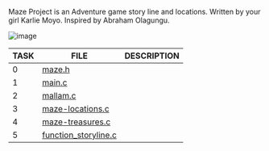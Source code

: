 Maze Project is an Adventure game story line and locations. Written by your girl Karlie Moyo. Inspired by Abraham Olagungu.



![image](https://github.com/Karlie-crypto/maze-project/assets/110098940/b6ef8976-77be-4002-a90c-c1b21e9d1def)







| TASK | FILE                                                                 | DESCRIPTION |
| ---- | -------------------------------------------------------------------- | ----------- |
| 0    | [maze.h](./maze.h)                                                   |             |
| 1    | [main.c](./main.c)                                                   |             |
| 2    | [mallam.c](./mallam.c)                                               |             |
| 3    | [maze-locations.c](./maze-locations.c)                               |             |                                                                                           
| 4    | [maze-treasures.c](./maze-treasures.c)                               |             |                                                                                       
| 5    | [function_storyline.c](./function_storyline.c)                       |              | 
